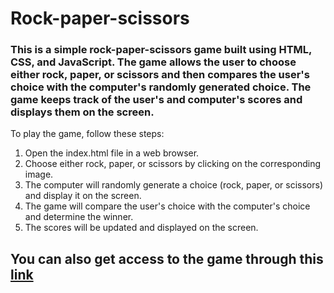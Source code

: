 # Rock-paper-scissors

### This is a simple rock-paper-scissors game built using HTML, CSS, and JavaScript. The game allows the user to choose either rock, paper, or scissors and then compares the user's choice with the computer's randomly generated choice. The game keeps track of the user's and computer's scores and displays them on the screen.

To play the game, follow these steps:

1. Open the index.html file in a web browser.
2. Choose either rock, paper, or scissors by clicking on the corresponding image.
3. The computer will randomly generate a choice (rock, paper, or scissors) and display it on the screen.
4. The game will compare the user's choice with the computer's choice and determine the winner.
5. The scores will be updated and displayed on the screen.

## You can also get access to the game through this [link](https://ankitrpathak.github.io/rock-paper-scissor/)